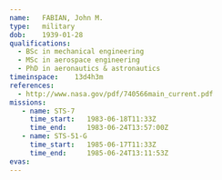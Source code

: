 ```yaml
---
name:	FABIAN, John M.
type:	military
dob:	1939-01-28
qualifications:
  - BSc in mechanical engineering
  - MSc in aerospace engineering
  - PhD in aeronautics & astronautics
timeinspace:	13d4h3m
references:
  - http://www.nasa.gov/pdf/740566main_current.pdf
missions:
   - name: STS-7
     time_start:   1983-06-18T11:33Z
     time_end:     1983-06-24T13:57:00Z
   - name: STS-51-G
     time_start:   1985-06-17T11:33Z
     time_end:     1985-06-24T13:11:53Z
evas:
---
```

